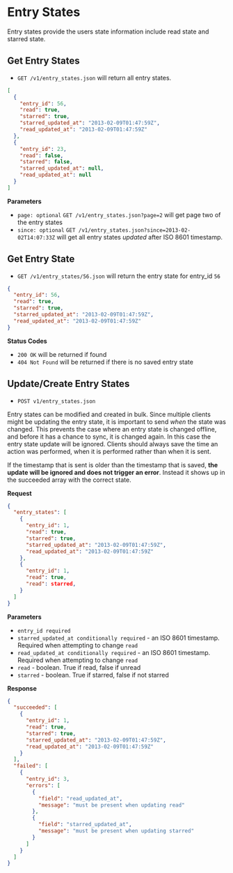Entry States
============

Entry states provide the users state information include read state and starred state.

Get Entry States
----------------

 - `GET /v1/entry_states.json` will return all entry states.

```json
[
  {
    "entry_id": 56,
    "read": true,
    "starred": true,
    "starred_updated_at": "2013-02-09T01:47:59Z",
    "read_updated_at": "2013-02-09T01:47:59Z"
  },
  {
    "entry_id": 23,
    "read": false,
    "starred": false,
    "starred_updated_at": null,
    "read_updated_at": null
  }
]
```

**Parameters**

 - `page: optional` `GET /v1/entry_states.json?page=2` will get page two of the entry states
 - `since: optional` `GET /v1/entry_states.json?since=2013-02-02T14:07:33Z` will get all entry states *updated* after ISO 8601 timestamp.

Get Entry State
---------------

 - `GET /v1/entry_states/56.json` will return the entry state for entry_id `56`

```json
{
  "entry_id": 56,
  "read": true,
  "starred": true,
  "starred_updated_at": "2013-02-09T01:47:59Z",
  "read_updated_at": "2013-02-09T01:47:59Z"
}
```

**Status Codes**

- `200 OK` will be returned if found
- `404 Not Found` will be returned if there is no saved entry state

Update/Create Entry States
--------------------------

- `POST v1/entry_states.json`

Entry states can be modified and created in bulk. Since multiple clients might be updating the entry state, it is important to send *when* the state was changed. This prevents the case where an entry state is changed offline, and before it has a chance to sync, it is changed again. In this case the entry state update will be ignored. Clients should always save the time an action was performed, when it is performed rather than when it is sent.

If the timestamp that is sent is older than the timestamp that is saved, **the update will be ignored and does not trigger an error**. Instead it shows up in the succeeded array with the correct state.

**Request**

```json
{
  "entry_states": [
    {
      "entry_id": 1,
      "read": true,
      "starred": true,
      "starred_updated_at": "2013-02-09T01:47:59Z",
      "read_updated_at": "2013-02-09T01:47:59Z"
    },
    {
      "entry_id": 1,
      "read": true,
      "read": starred,
    }
  ]
}
```

**Parameters**

 - `entry_id required`
 - `starred_updated_at conditionally required` - an ISO 8601 timestamp. Required when attempting to change `read`
 - `read_updated_at conditionally required` - an ISO 8601 timestamp. Required when attempting to change `read`
 - `read` - boolean. True if read, false if unread
 - `starred` - boolean. True if starred, false if not starred

**Response**

```json
{
  "succeeded": [
    {
      "entry_id": 1,
      "read": true,
      "starred": true,
      "starred_updated_at": "2013-02-09T01:47:59Z",
      "read_updated_at": "2013-02-09T01:47:59Z"
    }
  ],
  "failed": [
    {
      "entry_id": 3,
      "errors": [
        {
          "field": "read_updated_at",
          "message": "must be present when updating read"
        },
        {
          "field": "starred_updated_at",
          "message": "must be present when updating starred"
        }
      ]
    }
  ]
}
```
